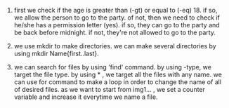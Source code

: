 1. first we check if the age is greater than (-gt) or equal to (-eq) 18. if so, we allow the person to go to the party. of not, then we need to check if he/she has a permission letter (yes). if so, they can go to the party and be back before midnight. if not, they're not allowed to go to the party.

2. we use mkdir to make directories. we can make several directories by using mkdir Name{first..last}.

3. we can search for files by using 'find' command. 
by using -type, we target the file type.
by using * , we target all the files with any name.
we can use for command to make a loop in order to change the name of all of desired files.
as we want to start from img1... , we set a counter variable and increase it everytime we name a file. 
